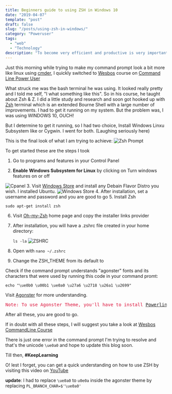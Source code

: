 ```yaml
---
title: Beginners guide to using ZSH in Windows 10
date: "2019-04-07"
template: "post"
draft: false
slug: "/posts/using-zsh-in-windows/"
category: "Poweruser"
tags:
  - "web"
  - "Technology"
description: "To become very efficient and productive is very important in the tech world. Having the right tools to get the job done faster is essential. No tool comes to the heart of developers than a good terminal. Thus, I decided to explore the Z-Shell for Windows environment. Nut right?"
---
```


Just this morning while trying to make my command prompt look a bit more like linux using <a href="https://cmder.net" target="_blank">cmder</a>, I quickly switched to <a href="https://twitter.com/wesbos" target="_blank">Wesbos</a> course on <a href="http://commandlinepoweruser.com" target="_blank">Command Line Power User</a>

What struck me was the bash terminal he was using. It looked really pretty and I told me self, "I what something like this". So in his course, he taught about Zsh & Z. I did a little study and research and soon got hooked up with [Zsh](https://ohmyz.sh) terminal  which is an extended Bourne Shell with a large number of improvements. I had to get it running on my system. But the problem was, I was using WINDOWS 10, OUCH!

But I determine to get it running, so I had two choice, Install Windows Linxu Subsystem like or Cygwin. I went for both. (Laughing seriously here)

This is the final look of what I am trying to achieve:
![Zsh Prompt](/media/zshprompt.png)

To get started these are the steps I took

1. Go to programs and features in your Control Panel

2. __Enable__ **Windows Subsystem for Linux** by clicking on Turn windows features on or off 

![Cpanel](/media/cpanel.png)
3. Visit <a href="https://www.microsoft.com/en-lr/search?q=linux" target="_blank">Windows Store</a> and install any Debain Flavor Distro you wish. I installed Ubuntu.
   ![Windows Store](/media/windows_store.png)
4. After installation, set a username and password and you are good to go
5. Install Zsh  
   
   ```sudo apt-get install zsh```

6. Visit <a href="https://ohmyz.sh/" target="_blank">Oh-my-Zsh</a> home page and copy the installer links provider
7. After installation, you will have a .zshrc file created in your home directory:

	```ls -la``` 
![ZSHRC](/media/cmd-prompt.jpg)

8. Open with ```nano ~/.zshrc```
9. Change the ZSH_THEME from its default to 

Check if the command prompt understands "agonster" fonts and its characters that were used by running this code in your command promt:

```echo "\ue0b0 \u00b1 \ue0a0 \u27a6 \u2718 \u26a1 \u2699"```

Visit <a href="https://github.com/agnoster/agnoster-zsh-theme " target="_blank">Agonster</a> for more understanding.
 
<pre style="color:#DC143C">Note: To use Agonster Theme, you'll have to install <a href=" https://github.com/powerline/fonts" target="_blank">Powerline Fonts</a></pre>


After all these, you are good to go.

If in doubt with all these steps, I will suggest you take a look at <a href="http://commandlinepoweruser.com" target="_blank">Wesbos CommandLine Course</a>

There is just one error in the command prompt I'm trying to resolve and that's the unicode ```\ue0a0``` and hope to update this blog soon.

Till then, **#KeepLearning**

O! lest I forget, you can get a quick understanding on how to use ZSH by visiting this video on <a href="https://www.youtube.com/watch?v=Ojdk1lNXB0E" target="_blank">YouTube</a>

**update**:
I had to replace ```\ue0a0``` to ```u0e0a``` inside the agonster theme by replacing ```PL_BRANCH_CHAR=$'\ue0a0'``` 
